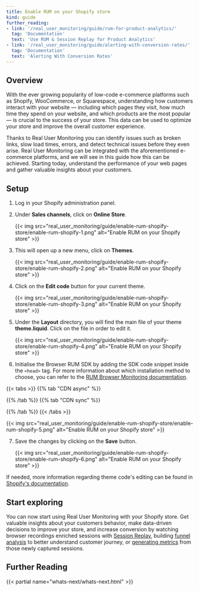 ```yaml
---
title: Enable RUM on your Shopify store
kind: guide
further_reading:
- link: '/real_user_monitoring/guide/rum-for-product-analytics/'
  tag: 'Documentation'
  text: 'Use RUM & Session Replay for Product Analytics'
- link: '/real_user_monitoring/guide/alerting-with-conversion-rates/'
  tag: 'Documentation'
  text: 'Alerting With Conversion Rates'
---
```


## Overview

With the ever growing popularity of low-code e-commerce platforms such as Shopify, WooCommerce, or Squarespace, understanding how customers interact with your website — including which pages they visit, how much time they spend on your website, and which products are the most popular — is crucial to the success of your store. This data can be used to optimize your store and improve the overall customer experience.

Thanks to Real User Monitoring you can identify issues such as broken links, slow load times, errors, and detect technical issues before they even arise. Real User Monitoring can be integrated with the aforementioned e-commerce platforms, and we will see in this guide how this can be achieved. Starting today, understand the performance of your web pages and gather valuable insights about your customers.

## Setup

1. Log in your Shopify administration panel.
2. Under **Sales channels**, click on **Online Store**.

   {{< img src="real_user_monitoring/guide/enable-rum-shopify-store/enable-rum-shopify-1.png" alt="Enable RUM on your Shopify store" >}}

3. This will open up a new menu, click on **Themes**.

   {{< img src="real_user_monitoring/guide/enable-rum-shopify-store/enable-rum-shopify-2.png" alt="Enable RUM on your Shopify store" >}}

4. Click on the **Edit code** button for your current theme.

   {{< img src="real_user_monitoring/guide/enable-rum-shopify-store/enable-rum-shopify-3.png" alt="Enable RUM on your Shopify store" >}}

5. Under the **Layout** directory, you will find the main file of your theme **theme.liquid**. Click on the file in order to edit it. 

   {{< img src="real_user_monitoring/guide/enable-rum-shopify-store/enable-rum-shopify-4.png" alt="Enable RUM on your Shopify store" >}}

6. Initialise the Browser RUM SDK by adding the SDK code snippet inside the `<head>` tag. For more information about which installation method to choose, you can refer to the [RUM Browser Monitoring documentation][1].

{{< tabs >}}
{{% tab "CDN async" %}}
<script>
  (function(h,o,u,n,d) {
     h=h[d]=h[d]||{q:[],onReady:function(c){h.q.push(c)}}
     d=o.createElement(u);d.async=1;d.src=n
     n=o.getElementsByTagName(u)[0];n.parentNode.insertBefore(d,n)
  })(window,document,'script','https://www.datadoghq-browser-agent.com/datadog-rum-v4.js','DD_RUM')
  DD_RUM.onReady(function() {
    DD_RUM.init({
      clientToken: '<CLIENT_TOKEN>',
      applicationId: '<APPLICATION_ID>',
      site: '<DATADOG_SITE>',
      //  service: 'my-web-application',
      //  env: 'production',
      //  version: '1.0.0',
      sessionSampleRate: 100,
      sessionReplaySampleRate: 100, // if not included, the default is 100
      trackResources: true,
      trackLongTasks: true,
      trackUserInteractions: true,
    })
  })
</script>
{{% /tab %}}
{{% tab "CDN sync" %}}
<script src="https://www.datadoghq-browser-agent.com/datadog-rum-v4.js" type="text/javascript"></script>
<script>
  window.DD_RUM &&
    window.DD_RUM.init({
      clientToken: '<CLIENT_TOKEN>',
      applicationId: '<APPLICATION_ID>',
      site: '<DATADOG_SITE>',
      //  service: 'my-web-application',
      //  env: 'production',
      //  version: '1.0.0',
      sessionSampleRate: 100,
      sessionReplaySampleRate: 100, // if not included, the default is 100
      trackResources: true,
      trackLongTasks: true,
      trackUserInteractions: true,
    })
</script>
{{% /tab %}}
{{< /tabs >}}
  
   {{< img src="real_user_monitoring/guide/enable-rum-shopify-store/enable-rum-shopify-5.png" alt="Enable RUM on your Shopify store" >}}

7. Save the changes by clicking on the **Save** button.

   {{< img src="real_user_monitoring/guide/enable-rum-shopify-store/enable-rum-shopify-6.png" alt="Enable RUM on your Shopify store" >}}

If needed, more information regarding theme code's editing can be found in [Shopify's documentation][2].

## Start exploring

You can now start using Real User Monitoring with your Shopify store. Get valuable insights about your customers behavior, make data-driven decisions to improve your store, and increase conversion by watching browser recordings enriched sessions with [Session Replay][3], building [funnel analysis][4] to better understand customer journey, or [generating metrics][5] from those newly captured sessions.

## Further Reading

{{< partial name="whats-next/whats-next.html" >}}

[1]: /real_user_monitoring/browser/#choose-the-right-installation-method/
[2]: https://help.shopify.com/en/manual/online-store/themes/theme-structure/extend/edit-theme-code
[3]: /real_user_monitoring/session_replay/
[4]: /real_user_monitoring/funnel_analysis/
[5]: /real_user_monitoring/generate_metrics/